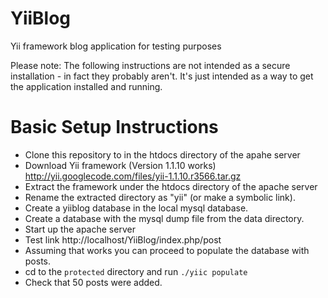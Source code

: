 YiiBlog
=======

Yii framework blog application for testing purposes

Please note:
The following instructions are not intended as a secure installation - in fact they probably aren't.
It's just intended as a way to get the application installed and running.

Basic Setup Instructions
========================

* Clone this repository to in the htdocs directory of the apahe server
* Download Yii framework (Version 1.1.10 works) http://yii.googlecode.com/files/yii-1.1.10.r3566.tar.gz
* Extract the framework under the htdocs directory of the apache server
* Rename the extracted directory as "yii" (or make a symbolic link).
* Create a yiiblog database in the local mysql database.
* Create a database with the mysql dump file from the data directory.
* Start up the apache server
* Test link http://localhost/YiiBlog/index.php/post
* Assuming that works you can proceed to populate the database with posts.
* cd to the `protected` directory and run `./yiic populate`
* Check that 50 posts were added.